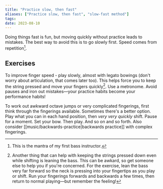 ```yaml
---
title: "Practice slow, then fast"
aliases: ["Practice slow, then fast", "slow-fast method"]
tags:
date: 2023-08-10
---
```


Doing things fast is fun, but moving quickly without practice leads to mistakes. The best way to avoid this is to go slowly first. Speed comes from repetition[^Ben].

## Exercises
To improve finger speed - play slowly, almost with legato bowings (don't worry about articulation, that comes later too). This helps force you to keep the string pressed and move your fingers quickly[^strings]. Use a metronome. Avoid pauses and iron out mistakes—your practice habits become your performance habits!

To work out awkward octave jumps or very complicated fingerings, first think through the fingerings available. Sometimes there's a better option. Play what you can in each hand position, then *very very quickly* shift. Pause for a moment. Set your bow. Then play. And so on and so forth. Also consider [[music/backwards-practice|backwards practice]] with complex fingerings.

[^Ben]: This is the mantra of my first bass instructor.
[^strings]: Another thing that can help with keeping the strings pressed down even while shifting is leaning the bass. This can be awkard, so get someone else to help you if you're concerned. For the exercise, lean the bass very far forward so the neck is pressing into your fingertips as you play or shift. Run your fingerings forwards and backwards a few times, then return to normal playing—but remember the feeling!